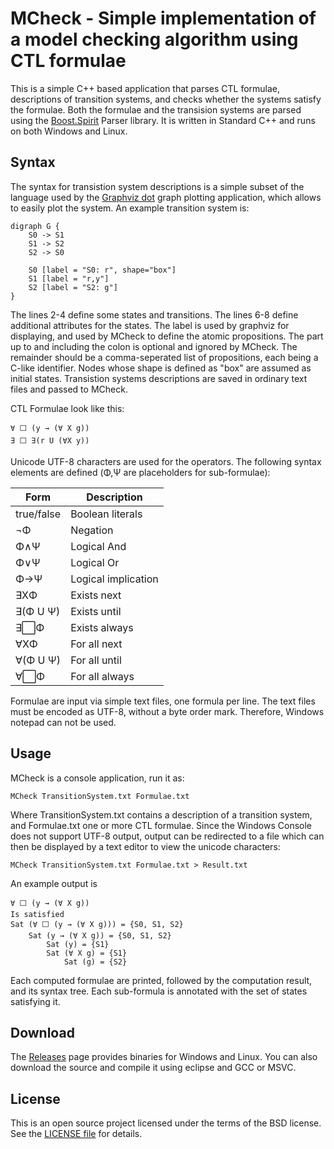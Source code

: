 # MCheck - Simple implementation of a model checking algorithm using CTL formulae
This is a simple C++ based application that parses CTL formulae, descriptions of transition systems, and checks whether the systems satisfy the formulae. Both the formulae and the transision systems are parsed using the [Boost.Spirit](http://boost-spirit.com) Parser library. It is written in Standard C++ and runs on both Windows and Linux.
## Syntax
The syntax for transistion system descriptions is a simple subset of the language used by the [Graphviz dot](http://www.graphviz.org/) graph plotting application, which allows to easily plot the system. An example transition system is:
```
digraph G {
	S0 -> S1
	S1 -> S2
	S2 -> S0
	
	S0 [label = "S0: r", shape="box"]
	S1 [label = "r,y"]
	S2 [label = "S2: g"]
}
```
The lines 2-4 define some states and transitions. The lines 6-8 define additional attributes for the states. The label is used by graphviz for displaying, and used by MCheck to define the atomic propositions. The part up to and including the colon is optional and ignored by MCheck. The remainder should be a comma-seperated list of propositions, each being a C-like identifier. Nodes whose shape is defined as "box" are assumed as initial states.
Transistion systems descriptions are saved in ordinary text files and passed to MCheck.

CTL Formulae look like this:
```
∀ ⬜ (y → (∀ X g))
∃ ⬜ ∃(r U (∀X y))
```
Unicode UTF-8 characters are used for the operators. The following syntax elements are defined (Φ,Ψ are placeholders for sub-formulae):

Form | Description
-----|------------
true/false | Boolean literals
¬Φ | Negation
Φ∧Ψ | Logical And
Φ∨Ψ | Logical Or
Φ→Ψ | Logical implication
∃XΦ | Exists next
∃(Φ U Ψ) | Exists until
∃⬜Φ | Exists always
∀XΦ|For all next
∀(Φ U Ψ) | For all until
∀⬜Φ | For all always

Formulae are input via simple text files, one formula per line. The text files must be encoded as UTF-8, without a byte order mark. Therefore, Windows notepad can not be used.

## Usage
MCheck is a console application, run it as:
```shell
MCheck TransitionSystem.txt Formulae.txt
```
Where TransitionSystem.txt contains a description of a transition system, and Formulae.txt one or more CTL formulae. Since the Windows Console does not support UTF-8 output, output can be redirected to a file which can then be displayed by a text editor to view the unicode characters:
```shell
MCheck TransitionSystem.txt Formulae.txt > Result.txt
```

An example output is
```
∀ ⬜ (y → (∀ X g))
Is satisfied
Sat (∀ ⬜ (y → (∀ X g))) = {S0, S1, S2}
	Sat (y → (∀ X g)) = {S0, S1, S2}
		Sat (y) = {S1}
		Sat (∀ X g) = {S1}
			Sat (g) = {S2}
```
Each computed formulae are printed, followed by the computation result, and its syntax tree. Each sub-formula is annotated with the set of states satisfying it.

## Download
The [Releases](https://github.com/Erlkoenig90/MCheck/releases) page provides binaries for Windows and Linux. You can also download the source and compile it using eclipse and GCC or MSVC.

## License
This is an open source project licensed under the terms of the BSD license. See the [LICENSE file](LICENSE) for details.
